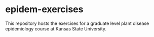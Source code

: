 # epidem-exercises
This repository hosts the exercises for a graduate level plant disease epidemiology course at Kansas State University.
